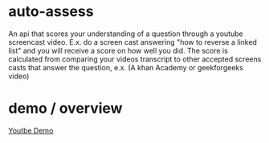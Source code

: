 # auto-assess
An api that scores your understanding of a question through a youtube screencast video.  E.x. do a screen cast answering "how to reverse a linked list" and you will receive a score on how well you did.  The score is calculated from comparing your videos transcript to other accepted screens casts that answer the question, e.x. (A khan Academy or geekforgeeks video)

# demo / overview
[Youtbe Demo](https://www.youtube.com/watch?v=NXbkYUl_Zmo)

